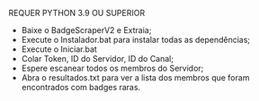 REQUER PYTHON 3.9 OU SUPERIOR

- Baixe o BadgeScraperV2 e Extraia;
- Execute o Instalador.bat para instalar todas as dependências;
- Execute o Iniciar.bat
- Colar Token, ID do Servidor, ID do Canal;
- Espere escanear todos os membros do Servidor;
- Abra o resultados.txt para ver a lista dos membros que foram encontrados com badges raras.
